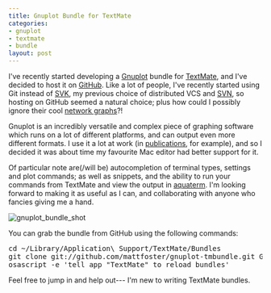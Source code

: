 ```yaml
--- 
title: Gnuplot Bundle for TextMate
categories: 
- gnuplot
- textmate
- bundle
layout: post
---
```

I've recently started developing a [Gnuplot](http://www.gnuplot.info/ "gnuplot homepage") bundle for [TextMate](http://macromates.com/ "TextMate — The Missing Editor for Mac OS X"), and I've decided to host it on [GitHub](http://github.com/ "Secure Git hosting and collaborative development &mdash; GitHub"). Like a lot of people, I've recently started using Git instead of [SVK](http://svk.bestpractical.com/ "HomePage - SVK Wiki"), my previous choice of distributed VCS and [SVN](http://subversion.tigris.org/ "subversion.tigris.org"), so hosting on GitHub seemed a natural choice; plus how could I possibly ignore their cool [network graphs](http://github.com/Caged/gitnub/network)?! 

Gnuplot is an incredibly versatile and complex piece of graphing software which runs on a lot of different platforms, and can output even more different formats. I use it a lot at work (in [publications](http://files.hackerific.net/interp_rev.pdf), for example), and so I decided it was about time my favourite Mac editor had better support for it. 

Of particular note are(/will be) autocompletion of terminal types, settings and plot commands; as well as snippets, and the ability to run your commands from TextMate and view the output in [aquaterm](http://sourceforge.net/projects/aquaterm/ "SourceForge.net: AquaTerm (Mac OS X graphics terminal)"). I'm looking forward to making it as useful as I can, and collaborating with anyone who fancies giving me a hand.

![gnuplot_bundle_shot](http://files.hackerific.net/2008-04-18_gnuplot_bundle_shot1.jpg)

You can grab the bundle from GitHub using the following commands:

<pre>
cd ~/Library/Application\ Support/TextMate/Bundles
git clone git://github.com/mattfoster/gnuplot-tmbundle.git Gnuplot.tmbundle
osascript -e 'tell app "TextMate" to reload bundles'
</pre>

Feel free to jump in and help out--- I'm new to writing TextMate bundles.
